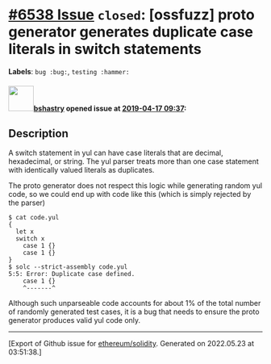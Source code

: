 # [\#6538 Issue](https://github.com/ethereum/solidity/issues/6538) `closed`: [ossfuzz] proto generator generates duplicate case literals in switch statements
**Labels**: `bug :bug:`, `testing :hammer:`


#### <img src="https://avatars.githubusercontent.com/u/2388185?v=4" width="50">[bshastry](https://github.com/bshastry) opened issue at [2019-04-17 09:37](https://github.com/ethereum/solidity/issues/6538):

## Description

A switch statement in yul can have case literals that are decimal, hexadecimal, or string. The yul parser treats more than one case statement with identically valued literals as duplicates.

The proto generator does not respect this logic while generating random yul code, so we could end up with code like this (which is simply rejected by the parser)

```
$ cat code.yul
{
  let x
  switch x
    case 1 {}
    case 1 {}
}
$ solc --strict-assembly code.yul
5:5: Error: Duplicate case defined.
    case 1 {}
    ^-------^
```

Although such unparseable code accounts for about 1% of the total number of randomly generated test cases, it is a bug that needs to ensure the proto generator produces valid yul code only.




-------------------------------------------------------------------------------



[Export of Github issue for [ethereum/solidity](https://github.com/ethereum/solidity). Generated on 2022.05.23 at 03:51:38.]
